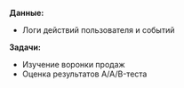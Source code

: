 **Данные:**
 - Логи действий пользователя и событий


**Задачи:**
- Изучение воронки продаж
- Оценка результатов A/A/B-теста
